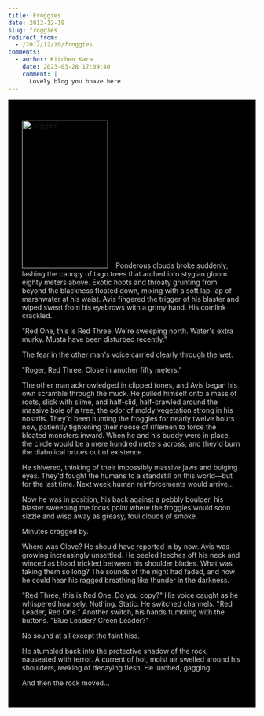```yaml
---
title: Froggies
date: 2012-12-19
slug: froggies
redirect_from:
  - /2012/12/19/froggies
comments:
  - author: Kitchen Kara
    date: 2023-03-28 17:09:40
    comment: |
      Lovely blog you hhave here
---
```

<div style="background-color:black;padding:2em;">

<a href="http://sivanea.com/2012/12/19/froggies/froggies/" rel="attachment wp-att-40"><img class="size-medium wp-image-40 alignleft" style="margin-right:16px;" alt="froggies" src="http://sivanea.com/wp-content/uploads/2012/12/froggies.jpg?w=175" width="175" height="300" /></a><span style="color:#d0d0d0;">Ponderous clouds broke suddenly, lashing the canopy of tago trees that arched into stygian gloom eighty meters above. Exotic hoots and throaty grunting from beyond the blackness floated down, mixing with a soft lap-lap of marshwater at his waist. Avis fingered the trigger of his blaster and wiped sweat from his eyebrows with a grimy hand. His comlink crackled.</span>

<span style="color:#d0d0d0;">"Red One, this is Red Three. We're sweeping north. Water's extra murky. Musta have been disturbed recently."</span>

<span style="color:#d0d0d0;">The fear in the other man's voice carried clearly through the wet.</span>

<span style="color:#d0d0d0;">"Roger, Red Three. Close in another fifty meters."</span>

<span style="color:#d0d0d0;">The other man acknowledged in clipped tones, and Avis began his own scramble through the muck. He pulled himself onto a mass of roots, slick with slime, and half-slid, half-crawled around the massive bole of a tree, the odor of moldy vegetation strong in his nostrils. They'd been hunting the froggies for nearly twelve hours now, patiently tightening their noose of riflemen to force the bloated monsters inward. When he and his buddy were in place, the circle would be a mere hundred meters across, and they'd burn the diabolical brutes out of existence.</span>

<span style="color:#d0d0d0;">He shivered, thinking of their impossibly massive jaws and bulging eyes. They'd fought the humans to a standstill on this world—but for the last time. Next week human reinforcements would arrive...</span>

<span style="color:#d0d0d0;">Now he was in position, his back against a pebbly boulder, his blaster sweeping the focus point where the froggies would soon sizzle and wisp away as greasy, foul clouds of smoke.</span>

<span style="color:#d0d0d0;">Minutes dragged by.</span>

<span style="color:#d0d0d0;">Where was Clove? He should have reported in by now. Avis was growing increasingly unsettled. He peeled leeches off his neck and winced as blood trickled between his shoulder blades. What was taking them so long? The sounds of the night had faded, and now he could hear his ragged breathing like thunder in the darkness.</span>

<span style="color:#d0d0d0;">"Red Three, this is Red One. Do you copy?" His voice caught as he whispered hoarsely. Nothing. Static. He switched channels. "Red Leader, Red One." Another switch, his hands fumbling with the buttons. "Blue Leader? Green Leader?"</span>

<span style="color:#d0d0d0;">No sound at all except the faint hiss.</span>

<span style="color:#d0d0d0;">He stumbled back into the protective shadow of the rock, nauseated with terror. A current of hot, moist air swelled around his shoulders, reeking of decaying flesh. He lurched, gagging.</span>

<span style="color:#d0d0d0;">And then the rock moved...</span>

</div>
